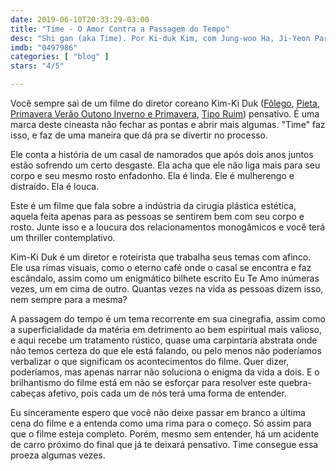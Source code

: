 ```yaml
---
date: 2019-06-10T20:33:29-03:00
title: "Time - O Amor Contra a Passagem do Tempo"
desc: "Shi gan (aka Time). Por Ki-duk Kim, com Jung-woo Ha, Ji-Yeon Park, Jun-yeong Jang."
imdb: "0497986"
categories: [ "blog" ]
stars: "4/5"

---
```

Você sempre sai de um filme do diretor coreano Kim-Ki Duk ([Fôlego](/movies/folego), [Pieta](/movies/pieta), [Primavera Verão Outono Inverno e Primavera](/movies/primavera-verao-outono-inverno-e-primavera),  [Tipo Ruim](/movies/tipo-ruim)) pensativo. É uma marca deste cineasta não fechar as pontas e abrir mais algumas. "Time" faz isso, e faz de uma maneira que dá pra se divertir no processo.

Ele conta a história de um casal de namorados que após dois anos juntos estão sofrendo um certo desgaste. Ela acha que ele não liga mais para seu corpo e seu mesmo rosto enfadonho. Ela é linda. Ele é mulherengo e distraído. Ela é louca.

Este é um filme que fala sobre a indústria da cirugia plástica estética, aquela feita apenas para as pessoas se sentirem bem com seu corpo e rosto. Junte isso e a loucura dos relacionamentos monogâmicos e você terá um thriller contemplativo.

Kim-Ki Duk é um diretor e roteirista que trabalha seus temas com afinco. Ele usa rimas visuais, como o eterno café onde o casal se encontra e faz escândalo, assim como um enigmático bilhete escrito Eu Te Amo inúmeras vezes, um em cima de outro. Quantas vezes na vida as pessoas dizem isso, nem sempre para a mesma?

A passagem do tempo é um tema recorrente em sua cinegrafia, assim como a superficialidade da matéria em detrimento ao bem espiritual mais valioso, e aqui recebe um tratamento rústico, quase uma carpintaria abstrata onde não temos certeza do que ele está falando, ou pelo menos não poderíamos verbalizar o que significam os acontecimentos do filme. Quer dizer, poderíamos, mas apenas narrar não soluciona o enigma da vida a dois. E o brilhantismo do filme está em não se esforçar para resolver este quebra-cabeças afetivo, pois cada um de nós terá uma forma de entender.

Eu sinceramente espero que você não deixe passar em branco a última cena do filme e a entenda como uma rima para o começo. Só assim para que o filme esteja completo. Porém, mesmo sem entender, há um acidente de carro próximo do final que já te deixará pensativo. Time consegue essa proeza algumas vezes.

